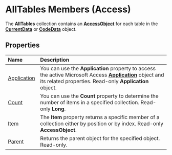 
# AllTables Members (Access)
The  **AllTables** collection contains an **[AccessObject](8a770b33-5bff-120a-6707-ca214ee5ced3.md)** for each table in the **[CurrentData](c8d3f74f-050d-e1be-9496-2f1e20996066.md)** or **[CodeData](fc207136-4d18-2c7d-ffe6-0e1ad7c2fc32.md)** object.


## Properties



|**Name**|**Description**|
|:-----|:-----|
|[Application](2c5c5433-abca-1c36-af82-3b5dbf12c793.md)|You can use the  **Application** property to access the active Microsoft Access **[Application](aefb0713-97e6-e2c7-e530-8fd2e1316a55.md)** object and its related properties. Read-only **Application** object.|
|[Count](f89a096e-e88c-ffcf-430b-8736c60d5bb9.md)|You can use the  **Count** property to determine the number of items in a specified collection. Read-only **Long**.|
|[Item](87e8e90d-abfe-c15b-f450-c82a8292fc93.md)|The  **Item** property returns a specific member of a collection either by position or by index. Read-only **AccessObject**.|
|[Parent](41801b04-da13-c917-8692-d6d56bd45516.md)|Returns the parent object for the specified object. Read-only.|
